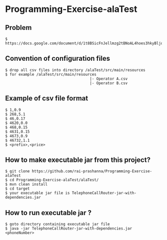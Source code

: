 # Programming-Exercise-alaTest

## Problem
```
$ https://docs.google.com/document/d/1t8BSicFnJellmzg2tBNoAL4hoes3hkyBljowWbBeVrg/editst
```


## Convention of configuration files
```
$ drop all csv files into directory /alaTest/src/main/resources
$ for example /alaTest/src/main/resources
                                      |- Operator A.csv
                                      |- Operator B.csv

```


## Example of csv file format
```
$ 1,0.9
$ 268,5.1
$ 46,0.17
$ 4620,0.0
$ 468,0.15
$ 4631,0.15
$ 4673,0.9
$ 46732,1.1
$ <prefix>,<price>

```
## How to make executable jar from this project?
```
$ git clone https://github.com/rai-prashanna/Programming-Exercise-alaTest
$ cd Programming-Exercise-alaTest/alaTest/
$ mvn clean install 
$ cd target
$ your executable jar file is TelephoneCallRouter-jar-with-dependencies.jar
```

## How to run executable jar ?
```
$ goto directory containing executable jar file
$ java -jar TelephoneCallRouter-jar-with-dependencies.jar <phoneNumber>
```

